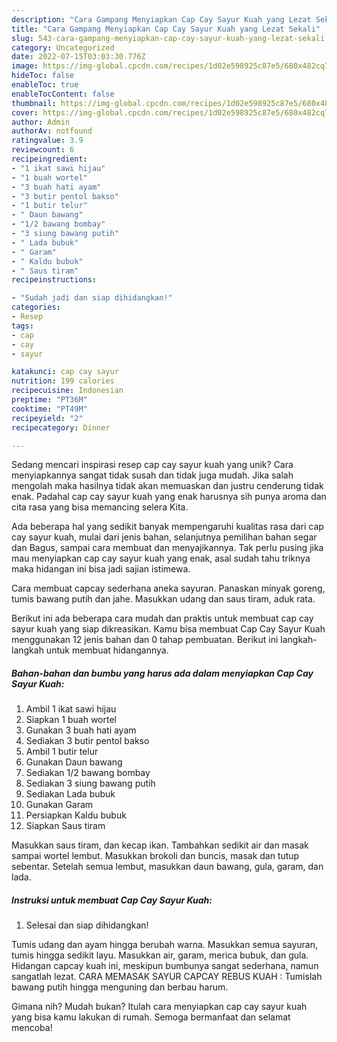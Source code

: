```yaml
---
description: "Cara Gampang Menyiapkan Cap Cay Sayur Kuah yang Lezat Sekali"
title: "Cara Gampang Menyiapkan Cap Cay Sayur Kuah yang Lezat Sekali"
slug: 543-cara-gampang-menyiapkan-cap-cay-sayur-kuah-yang-lezat-sekali
category: Uncategorized
date: 2022-07-15T03:03:30.776Z
image: https://img-global.cpcdn.com/recipes/1d02e598925c87e5/680x482cq70/cap-cay-sayur-kuah-foto-resep-utama.jpg
hideToc: false
enableToc: true
enableTocContent: false
thumbnail: https://img-global.cpcdn.com/recipes/1d02e598925c87e5/680x482cq70/cap-cay-sayur-kuah-foto-resep-utama.jpg
cover: https://img-global.cpcdn.com/recipes/1d02e598925c87e5/680x482cq70/cap-cay-sayur-kuah-foto-resep-utama.jpg
author: Admin
authorAv: notfound
ratingvalue: 3.9
reviewcount: 6
recipeingredient:
- "1 ikat sawi hijau"
- "1 buah wortel"
- "3 buah hati ayam"
- "3 butir pentol bakso"
- "1 butir telur"
- " Daun bawang"
- "1/2 bawang bombay"
- "3 siung bawang putih"
- " Lada bubuk"
- " Garam"
- " Kaldu bubuk"
- " Saus tiram"
recipeinstructions:

- "Sudah jadi dan siap dihidangkan!"
categories:
- Resep
tags:
- cap
- cay
- sayur

katakunci: cap cay sayur 
nutrition: 199 calories
recipecuisine: Indonesian
preptime: "PT36M"
cooktime: "PT49M"
recipeyield: "2"
recipecategory: Dinner

---
```





Sedang mencari inspirasi resep cap cay sayur kuah yang unik? Cara menyiapkannya sangat tidak susah dan tidak juga mudah. Jika salah mengolah maka hasilnya tidak akan memuaskan dan justru cenderung tidak enak. Padahal cap cay sayur kuah yang enak harusnya sih punya aroma dan cita rasa yang bisa memancing selera Kita.





Ada beberapa hal yang sedikit banyak mempengaruhi kualitas rasa dari cap cay sayur kuah, mulai dari jenis bahan, selanjutnya pemilihan bahan segar dan Bagus, sampai cara membuat dan menyajikannya. Tak perlu pusing jika mau menyiapkan cap cay sayur kuah yang enak,      asal sudah tahu triknya maka hidangan ini bisa jadi sajian istimewa.














Cara membuat capcay sederhana aneka sayuran. Panaskan minyak goreng, tumis bawang putih dan jahe. Masukkan udang dan saus tiram, aduk rata.






Berikut ini ada beberapa cara mudah dan praktis untuk membuat cap cay sayur kuah yang siap dikreasikan. Kamu bisa membuat Cap Cay Sayur Kuah menggunakan 12 jenis bahan dan 0 tahap pembuatan. Berikut ini langkah-langkah untuk membuat hidangannya.

<!--inarticleads1-->

##### Bahan-bahan dan bumbu yang harus ada dalam menyiapkan Cap Cay Sayur Kuah:

1. Ambil 1 ikat sawi hijau
1. Siapkan 1 buah wortel
1. Gunakan 3 buah hati ayam
1. Sediakan 3 butir pentol bakso
1. Ambil 1 butir telur
1. Gunakan  Daun bawang
1. Sediakan 1/2 bawang bombay
1. Sediakan 3 siung bawang putih
1. Sediakan  Lada bubuk
1. Gunakan  Garam
1. Persiapkan  Kaldu bubuk
1. Siapkan  Saus tiram


Masukkan saus tiram, dan kecap ikan. Tambahkan sedikit air dan masak sampai wortel lembut. Masukkan brokoli dan buncis, masak dan tutup sebentar. Setelah semua lembut, masukkan daun bawang, gula, garam, dan lada. 

<!--inarticleads2-->

##### Instruksi untuk membuat Cap Cay Sayur Kuah:


1. Selesai dan siap dihidangkan!

Tumis udang dan ayam hingga berubah warna. Masukkan semua sayuran, tumis hingga sedikit layu. Masukkan air, garam, merica bubuk, dan gula. Hidangan capcay kuah ini, meskipun bumbunya sangat sederhana, namun sangatlah lezat. CARA MEMASAK SAYUR CAPCAY REBUS KUAH : Tumislah bawang putih hingga menguning dan berbau harum. 

Gimana nih? Mudah bukan? Itulah cara menyiapkan cap cay sayur kuah yang bisa kamu lakukan di rumah. Semoga bermanfaat dan selamat mencoba!
